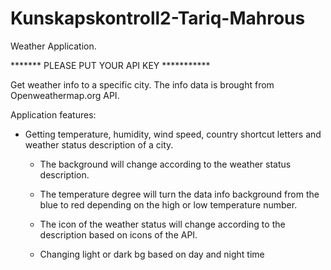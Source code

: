 # Kunskapskontroll2-Tariq-Mahrous

Weather Application.

******* PLEASE PUT YOUR API KEY ***********

Get weather info to a specific city. The info data is brought from Openweathermap.org API.

Application features:

- Getting temperature, humidity, wind speed, country shortcut letters and weather status description of a city.

    - The background will change according to the weather status description.
    
    - The temperature degree will turn the data info background from the blue to red depending on the high or low temperature number.
    
    - The icon of the weather status will change according to the description based on icons of the API.

    - Changing light or dark bg based on day and night time


